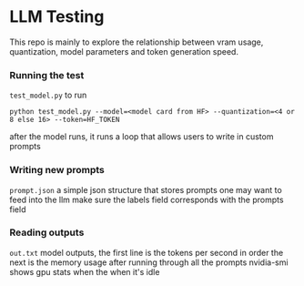 # LLM Testing

This repo is mainly to explore the relationship between vram usage, quantization, model parameters and token generation speed. 

### Running the test
`test_model.py`
to run
```
python test_model.py --model=<model card from HF> --quantization=<4 or 8 else 16> --token=HF_TOKEN
```
after the model runs, it runs a loop that allows users to write in custom prompts

### Writing new prompts
`prompt.json` 
a simple json structure that stores prompts one may want to feed into the llm
make sure the labels field corresponds with the prompts field 


### Reading outputs
`out.txt`
model outputs, the first line is the tokens per second in order 
the next is the memory usage after running through all the prompts 
nvidia-smi shows gpu stats when the when it's idle